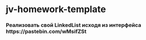 # jv-homework-template
<h3>Реализовать свой LinkedList исходя из интерфейса https://pastebin.com/wMsifZSt
